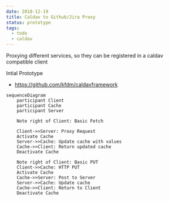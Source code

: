 ```yaml
---
date: 2018-12-19
title: Caldav to Github/Jira Proxy
status: prototype
tags:
  - todo
  - caldav
---
```


Proxying different services, so they can be registered in a caldav compatible client

<!--more-->

Intial Prototype

- <https://github.com/kfdm/caldavframework>

```mermaid
sequenceDiagram
    participant Client
    participant Cache
    participant Server

    Note right of Client: Basic Fetch

    Client->>Server: Proxy Request
    Activate Cache
    Server->>Cache: Update cache with values
    Cache->>Client: Return updated cache
    Deactivate Cache

    Note right of Client: Basic PUT
    Client->>Cache: HTTP PUT
    Activate Cache
    Cache->>Server: Post to Server
    Server->>Cache: Update cache
    Cache->>Client: Return to Client
    Deactivate Cache
```

